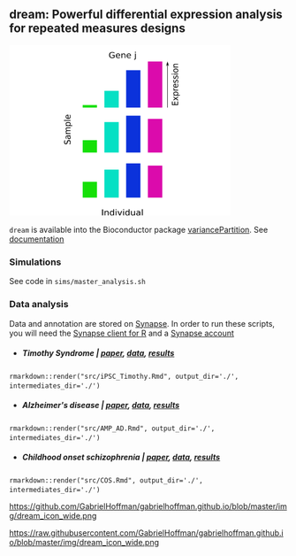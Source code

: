 ## dream: Powerful differential expression analysis for repeated measures designs

<p align="left">
<img src="https://raw.githubusercontent.com/GabrielHoffman/gabrielhoffman.github.io/master/img/dream_icon.png" width="400">
</p>

`dream` is available into the Bioconductor package [variancePartition](http://bioconductor.org/packages/release/bioc/html/variancePartition.html).  See [documentation](http://bioconductor.org/packages/devel/bioc/vignettes/variancePartition/inst/doc/dream.html)


### Simulations
See code in `sims/master_analysis.sh`

### Data analysis

Data and annotation are stored on [Synapse](https://www.synapse.org).  In order to run these scripts, you will need the [Synapse client for R](https://docs.synapse.org/articles/getting_started.html) and a [Synapse account](https://www.synapse.org/#!RegisterAccount:0)

- ##### Timothy Syndrome | [paper](https://www.nature.com/articles/nm.2576), [data](https://www.ncbi.nlm.nih.gov/geo/query/acc.cgi?acc=GSE25542), [results](https://cdn.rawgit.com/GabrielHoffman/dream_analysis/7f756df5/results/iPSC_Timothy.html)

`rmarkdown::render("src/iPSC_Timothy.Rmd", output_dir='./', intermediates_dir='./')`

- ##### Alzheimer's disease | [paper](https://www.nature.com/articles/sdata2018185), [data](https://www.synapse.org/#!Synapse:syn3159438), [results](https://cdn.rawgit.com/GabrielHoffman/dream_analysis/7f756df5/results/AMP_AD.html)

`rmarkdown::render("src/AMP_AD.Rmd", output_dir='./', intermediates_dir='./')`

- ##### Childhood onset schizophrenia | [paper](https://www.nature.com/articles/s41467-017-02330-5), [data](www.synapse.org/hiPSC_COS), [results](https://cdn.rawgit.com/GabrielHoffman/dream_analysis/7f756df5/results/COS.html)

`rmarkdown::render("src/COS.Rmd", output_dir='./', intermediates_dir='./')`



https://github.com/GabrielHoffman/gabrielhoffman.github.io/blob/master/img/dream_icon_wide.png

https://raw.githubusercontent.com/GabrielHoffman/gabrielhoffman.github.io/blob/master/img/dream_icon_wide.png
